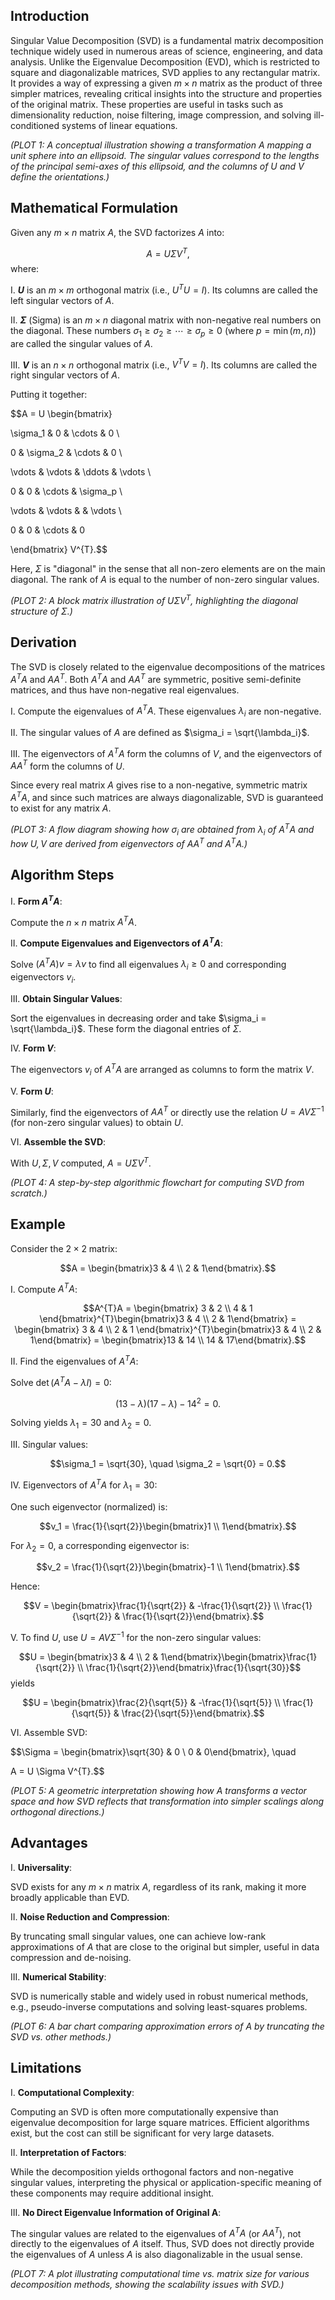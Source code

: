 ## Introduction

Singular Value Decomposition (SVD) is a fundamental matrix decomposition technique widely used in numerous areas of science, engineering, and data analysis. Unlike the Eigenvalue Decomposition (EVD), which is restricted to square and diagonalizable matrices, SVD applies to any rectangular matrix. It provides a way of expressing a given $m \times n$ matrix as the product of three simpler matrices, revealing critical insights into the structure and properties of the original matrix. These properties are useful in tasks such as dimensionality reduction, noise filtering, image compression, and solving ill-conditioned systems of linear equations.

*(PLOT 1: A conceptual illustration showing a transformation $A$ mapping a unit sphere into an ellipsoid. The singular values correspond to the lengths of the principal semi-axes of this ellipsoid, and the columns of $U$ and $V$ define the orientations.)*

## Mathematical Formulation

Given any $m \times n$ matrix $A$, the SVD factorizes $A$ into:

$$A = U \Sigma V^{T},$$
where:

I. **$U$** is an $m \times m$ orthogonal matrix (i.e., $U^{T}U = I$). Its columns are called the left singular vectors of $A$.

II. **$\Sigma$** (Sigma) is an $m \times n$ diagonal matrix with non-negative real numbers on the diagonal. These numbers $\sigma_1 \geq \sigma_2 \geq \cdots \geq \sigma_p \geq 0$ (where $p = \min(m,n)$) are called the singular values of $A$.

III. **$V$** is an $n \times n$ orthogonal matrix (i.e., $V^{T}V = I$). Its columns are called the right singular vectors of $A$.

Putting it together:

$$A = U \begin{bmatrix}

\sigma_1 & 0 & \cdots & 0 \\

0 & \sigma_2 & \cdots & 0 \\

\vdots & \vdots & \ddots & \vdots \\

0 & 0 & \cdots & \sigma_p \\

\vdots & \vdots & & \vdots \\

0 & 0 & \cdots & 0

\end{bmatrix} V^{T}.$$

Here, $\Sigma$ is "diagonal" in the sense that all non-zero elements are on the main diagonal. The rank of $A$ is equal to the number of non-zero singular values.

*(PLOT 2: A block matrix illustration of $U \Sigma V^{T}$, highlighting the diagonal structure of $\Sigma$.)*

## Derivation

The SVD is closely related to the eigenvalue decompositions of the matrices $A^{T}A$ and $AA^{T}$. Both $A^{T}A$ and $AA^{T}$ are symmetric, positive semi-definite matrices, and thus have non-negative real eigenvalues.

I. Compute the eigenvalues of $A^{T}A$. These eigenvalues $\lambda_i$ are non-negative.

II. The singular values of $A$ are defined as $\sigma_i = \sqrt{\lambda_i}$.

III. The eigenvectors of $A^{T}A$ form the columns of $V$, and the eigenvectors of $AA^{T}$ form the columns of $U$.

Since every real matrix $A$ gives rise to a non-negative, symmetric matrix $A^{T}A$, and since such matrices are always diagonalizable, SVD is guaranteed to exist for any matrix $A$.

*(PLOT 3: A flow diagram showing how $\sigma_i$ are obtained from $\lambda_i$ of $A^{T}A$ and how $U, V$ are derived from eigenvectors of $AA^{T}$ and $A^{T}A$.)*

## Algorithm Steps

I. **Form $A^{T}A$**:  

Compute the $n \times n$ matrix $A^{T}A$.

II. **Compute Eigenvalues and Eigenvectors of $A^{T}A$**:  

Solve $(A^{T}A) v = \lambda v$ to find all eigenvalues $\lambda_i \ge 0$ and corresponding eigenvectors $v_i$.

III. **Obtain Singular Values**:  

Sort the eigenvalues in decreasing order and take $\sigma_i = \sqrt{\lambda_i}$. These form the diagonal entries of $\Sigma$.

IV. **Form $V$**:  

The eigenvectors $v_i$ of $A^{T}A$ are arranged as columns to form the matrix $V$.

V. **Form $U$**:  

Similarly, find the eigenvectors of $AA^{T}$ or directly use the relation $U = A V \Sigma^{-1}$ (for non-zero singular values) to obtain $U$.

VI. **Assemble the SVD**:  

With $U, \Sigma, V$ computed, $A = U \Sigma V^{T}$.

*(PLOT 4: A step-by-step algorithmic flowchart for computing SVD from scratch.)*

## Example

Consider the $2 \times 2$ matrix:

$$A = \begin{bmatrix}3 & 4 \\ 2 & 1\end{bmatrix}.$$

I. Compute $A^{T}A$:

$$A^{T}A = \begin{bmatrix} 3 & 2 \\ 4 & 1 \end{bmatrix}^{T}\begin{bmatrix}3 & 4 \\ 2 & 1\end{bmatrix} = \begin{bmatrix} 3 & 4 \\ 2 & 1 \end{bmatrix}^{T}\begin{bmatrix}3 & 4 \\ 2 & 1\end{bmatrix} = \begin{bmatrix}13 & 14 \\ 14 & 17\end{bmatrix}.$$

II. Find the eigenvalues of $A^{T}A$:

Solve $\det(A^{T}A - \lambda I) = 0$:

$$(13-\lambda)(17-\lambda) - 14^2 = 0.$$

Solving yields $\lambda_1 = 30$ and $\lambda_2 = 0$.

III. Singular values:

$$\sigma_1 = \sqrt{30}, \quad \sigma_2 = \sqrt{0} = 0.$$

IV. Eigenvectors of $A^{T}A$ for $\lambda_1=30$:

One such eigenvector (normalized) is:

$$v_1 = \frac{1}{\sqrt{2}}\begin{bmatrix}1 \\ 1\end{bmatrix}.$$

For $\lambda_2=0$, a corresponding eigenvector is:

$$v_2 = \frac{1}{\sqrt{2}}\begin{bmatrix}-1 \\ 1\end{bmatrix}.$$

Hence:

$$V = \begin{bmatrix}\frac{1}{\sqrt{2}} & -\frac{1}{\sqrt{2}} \\ \frac{1}{\sqrt{2}} & \frac{1}{\sqrt{2}}\end{bmatrix}.$$

V. To find $U$, use $U = A V \Sigma^{-1}$ for the non-zero singular values:

$$U = \begin{bmatrix}3 & 4 \\ 2 & 1\end{bmatrix}\begin{bmatrix}\frac{1}{\sqrt{2}} \\ \frac{1}{\sqrt{2}}\end{bmatrix}\frac{1}{\sqrt{30}}$$
yields

$$U = \begin{bmatrix}\frac{2}{\sqrt{5}} & -\frac{1}{\sqrt{5}} \\ \frac{1}{\sqrt{5}} & \frac{2}{\sqrt{5}}\end{bmatrix}.$$

VI. Assemble SVD:

$$\Sigma = \begin{bmatrix}\sqrt{30} & 0 \\ 0 & 0\end{bmatrix}, \quad

A = U \Sigma V^{T}.$$

*(PLOT 5: A geometric interpretation showing how $A$ transforms a vector space and how SVD reflects that transformation into simpler scalings along orthogonal directions.)*

## Advantages

I. **Universality**:  

SVD exists for any $m \times n$ matrix $A$, regardless of its rank, making it more broadly applicable than EVD.

II. **Noise Reduction and Compression**:  

By truncating small singular values, one can achieve low-rank approximations of $A$ that are close to the original but simpler, useful in data compression and de-noising.

III. **Numerical Stability**:  

SVD is numerically stable and widely used in robust numerical methods, e.g., pseudo-inverse computations and solving least-squares problems.

*(PLOT 6: A bar chart comparing approximation errors of $A$ by truncating the SVD vs. other methods.)*

## Limitations

I. **Computational Complexity**:  

Computing an SVD is often more computationally expensive than eigenvalue decomposition for large square matrices. Efficient algorithms exist, but the cost can still be significant for very large datasets.

II. **Interpretation of Factors**:  

While the decomposition yields orthogonal factors and non-negative singular values, interpreting the physical or application-specific meaning of these components may require additional insight.

III. **No Direct Eigenvalue Information of Original A**:  

The singular values are related to the eigenvalues of $A^{T}A$ (or $AA^{T}$), not directly to the eigenvalues of $A$ itself. Thus, SVD does not directly provide the eigenvalues of $A$ unless $A$ is also diagonalizable in the usual sense.

*(PLOT 7: A plot illustrating computational time vs. matrix size for various decomposition methods, showing the scalability issues with SVD.)*

